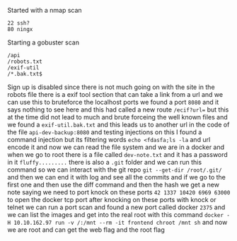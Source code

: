 Started with a nmap scan
```
22 ssh?
80 ningx
```
Starting a gobuster scan
```
/api
/robots.txt
/exif-util
/*.bak.txt$
```
Sign up is disabled since there is not much going on with the site in the robots file there is a exif tool section that can take a link from a url and we can use this to bruteforce the localhost ports we found a port `8080` and it says nothing to see here and this had called a new route `/ecif?url=` but this at the time did not lead to much and brute forceing the well known files and we found a `exif-util.bak.txt` and this leads us to another url in the code of the file `api-dev-backup:8080` and testing injections on this I found a command injection but its filtering words `echo <fdasfa;ls -la` and url encode it and now we can read the file system and we are in  a docker and when we go to root there is a file called `dev-note.txt` and it has a password in it `fluffy.........` there is also a `.git` folder and we can run this command so we can interact with the git repo `git --get-dir /root/.git/` and then we can end it with log and see all the commits and if we go to the first one and then use the diff command and then the hash we get a new note saying we need to port knock on these ports `42 1337 10420 6969 63000` to open the docker tcp port  after knocking on these ports with knock or telnet we can run  a port scan and found a new port called docker `2375` and we can list the images and get into the real root with this command `docker -H 10.10.162.97 run -v /:/mnt --rm -it frontend chroot /mnt sh` and now we are root and can get the web flag and the root flag 